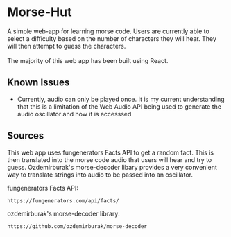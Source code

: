 # Morse-Hut

A simple web-app for learning morse code. Users are currently able to select a difficulty based on the number of characters they will hear. They will then attempt to guess the characters. 
<br>
<br>
The majority of this web app has been built using React.

## Known Issues

- Currently, audio can only be played once. It is my current understanding that this is a limitation of the Web Audio API being used to generate the audio oscillator and how it is accesssed

## Sources

This web app uses fungenerators Facts API to get a random fact. This is then translated into the morse code audio that users will hear and try to guess. Ozdemirburak's morse-decoder libary provides a very convenient way to translate strings into audio to be passed into an oscillator.

fungenerators Facts API:

`https://fungenerators.com/api/facts/`

ozdemirburak's morse-decoder library:

`https://github.com/ozdemirburak/morse-decoder`
